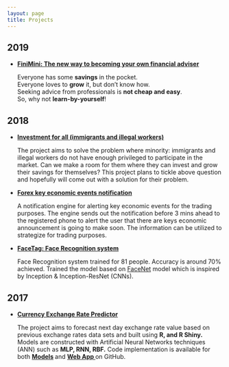 ```yaml
---
layout: page
title: Projects
---
```


## 2019
* <strong><a href ="https://github.com/alexsnow348/FiniMini" target="_blank">FiniMini: The new way to becoming your own financial adviser</a></strong>

	Everyone has some **savings** in the pocket.<br />
	Everyone loves to **grow** it, but don’t know how.<br />
	Seeking advice from professionals is **not cheap and easy**. <br />
	So, why not **learn-by-yourself**! <br />



## 2018
* <strong><a href ="https://github.com/alexsnow348/investment-for-all" target="_blank">Investment for all (immigrants and illegal workers)</a></strong>

	The project aims to solve the problem where minority: immigrants and illegal workers do not have enough privileged to participate in the market. Can we make a room for them where they can invest and grow their savings for themselves? This project plans to tickle above question and hopefully will come out with a solution for their problem.


* <strong><a href ="https://github.com/alexsnow348/FX-Key-Eco-Event" target="_blank">Forex key economic events notification</a></strong>

	A notification engine for alerting key economic events for the trading purposes. The engine sends out the notification before 3 mins ahead to the registered phone to alert the user that there are keys economic announcement is going to make soon. The information can be utilized to strategize for trading purposes.

* <strong><a href ="https://github.com/alexsnow348/facetag" target="_blank">FaceTag: Face Recognition system</a></strong>

	Face Recognition system trained for 81 people. Accuracy is around 70% achieved. Trained the model based on <a href ="https://github.com/davidsandberg/facenet" target="_blank">FaceNet</a> model which  is inspired by Inception & Inception-ResNet (CNNs).

## 2017
* <strong><a href="https://wuthmone.shinyapps.io/ann_predictor_app/" target="_blank">Currency Exchange Rate Predictor</a></strong>

	The project aims to forecast next day exchange rate value based on previous exchange rates data sets and built using <strong>R, and R Shiny.</strong> Models are constructed with Artificial Neural Networks techniques (ANN) such as <strong>MLP, RNN, RBF.</strong> Code implementation is available for both <strong> <a href="https://github.com/alexsnow348/Exchange-Rate-Forecasting-Using-Ensemble-ANN-Models" target="_blank">Models</a> </strong>  and  <strong><a href="https://github.com/alexsnow348/Exchange-Rate-Predictor-Web-App" target="_blank">Web App </a></strong> on GitHub.
